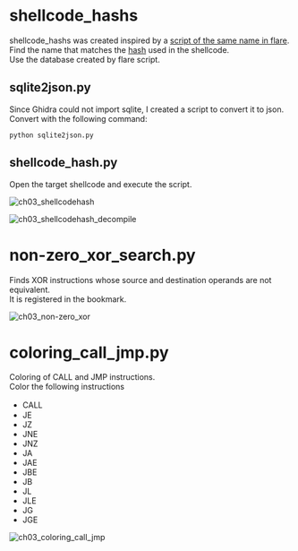 # shellcode_hashs

shellcode_hashs was created inspired by a [script of the same name in flare](https://github.com/fireeye/flare-ida/tree/master/shellcode_hashes).   
Find the name that matches the [hash](https://www.fireeye.com/blog/threat-research/2012/11/precalculated-string-hashes-reverse-engineering-shellcode.html) used in the shellcode.  
Use the database created by flare script.

## sqlite2json.py
Since Ghidra could not import sqlite, I created a script to convert it to json.  
Convert with the following command:
```
python sqlite2json.py
```

## shellcode_hash.py

Open the target shellcode and execute the script.

![ch03_shellcodehash](https://user-images.githubusercontent.com/18203311/64575824-a5bf6700-d3b0-11e9-8294-c6b045c127a5.png)


![ch03_shellcodehash_decompile](https://user-images.githubusercontent.com/18203311/64575814-9c35ff00-d3b0-11e9-8cb8-3b686ae553a9.png)

# non-zero_xor_search.py
Finds XOR instructions whose source and destination operands are not equivalent.  
It is registered in the bookmark.

![ch03_non-zero_xor](https://user-images.githubusercontent.com/18203311/64575818-9fc98600-d3b0-11e9-8732-bccf8d0e3c1f.png)

# coloring_call_jmp.py

Coloring of CALL and JMP instructions.  
Color the following instructions
 * CALL　 
 * JE
 * JZ
 * JNE
 * JNZ
 * JA
 * JAE
 * JBE
 * JB
 * JL
 * JLE
 * JG
 * JGE

![ch03_coloring_call_jmp](https://user-images.githubusercontent.com/18203311/64575795-87596b80-d3b0-11e9-847b-f46ab6aefa4b.png)
